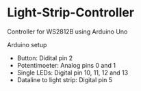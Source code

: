 # Light-Strip-Controller
 Controller for WS2812B using Arduino Uno
 
 Arduino setup
 - Button: Didital pin 2
 - Potentimoeter: Analog pins 0 and 1
 - Single LEDs: Digital pin 10, 11, 12 and 13
 - Dataline to light strip: Digital pin 5

